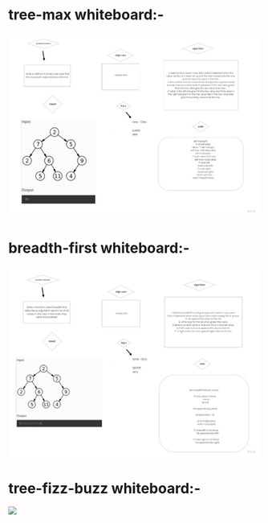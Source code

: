 # tree-max whiteboard:-

![](image/tree-max.jpg)


# breadth-first whiteboard:-

![](image/breadth-first.jpg)


# tree-fizz-buzz whiteboard:-

![](trees/image/fizz_buzz.jpg)




